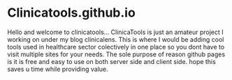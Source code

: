 # Clinicatools.github.io

Hello and welcome to clinicatools...
ClinicaTools is just an amateur project I working on under my blog clinicalens.
This is where I would be adding cool tools used in healthcare sector colectively in one place so you dont have to visit multiple sites for your needs.
The sole purpose of reason github pages is it is free and easy to use on both server side and client side.
hope this saves u time while providing value.
